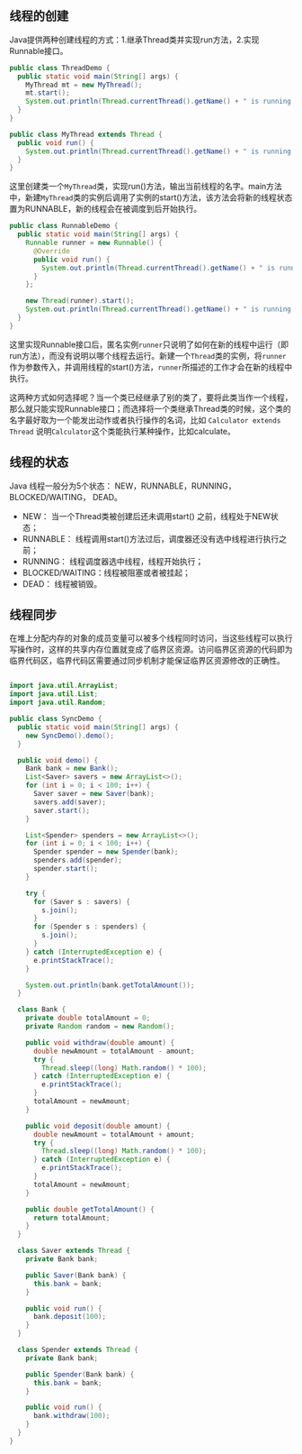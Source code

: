 
## 线程的创建
Java提供两种创建线程的方式：1.继承Thread类并实现run方法，2.实现Runnable接口。

```Java
public class ThreadDemo {
  public static void main(String[] args) {
    MyThread mt = new MyThread();
    mt.start();
    System.out.println(Thread.currentThread().getName() + " is running ...");
  }
}

public class MyThread extends Thread {
  public void run() {
    System.out.println(Thread.currentThread().getName() + " is running ...");
  }
}
```
这里创建类一个`MyThread`类，实现run()方法，输出当前线程的名字。main方法中，新建`MyThread`类的实例后调用了实例的start()方法，该方法会将新的线程状态置为RUNNABLE，新的线程会在被调度到后开始执行。

```Java
public class RunnableDemo {
  public static void main(String[] args) {
    Runnable runner = new Runnable() {
      @Override
      public void run() {
        System.out.println(Thread.currentThread().getName() + " is running ...");
      }
    };

    new Thread(runner).start();
    System.out.println(Thread.currentThread().getName() + " is running ...");
  }
}
```
这里实现Runnable接口后，匿名实例`runner`只说明了如何在新的线程中运行（即run方法），而没有说明以哪个线程去运行。新建一个`Thread`类的实例，将`runner`作为参数传入，并调用线程的start()方法，`runner`所描述的工作才会在新的线程中执行。

这两种方式如何选择呢？当一个类已经继承了别的类了，要将此类当作一个线程，那么就只能实现Runnable接口；而选择将一个类继承Thread类的时候，这个类的名字最好取为一个能发出动作或者执行操作的名词，比如 `Calculator extends Thread` 说明`Calculator`这个类能执行某种操作，比如calculate。

## 线程的状态
Java 线程一般分为5个状态： NEW，RUNNABLE，RUNNING，BLOCKED/WAITING， DEAD。
 - NEW： 当一个Thread类被创建后还未调用start() 之前，线程处于NEW状态；
 - RUNNABLE： 线程调用start()方法过后，调度器还没有选中线程进行执行之前；
 - RUNNING： 线程调度器选中线程，线程开始执行；
 - BLOCKED/WAITING：线程被阻塞或者被挂起；
 - DEAD： 线程被销毁。
 
## 线程同步

在堆上分配内存的对象的成员变量可以被多个线程同时访问，当这些线程可以执行写操作时，这样的共享内存位置就变成了临界区资源。访问临界区资源的代码即为临界代码区，临界代码区需要通过同步机制才能保证临界区资源修改的正确性。

```Java

import java.util.ArrayList;
import java.util.List;
import java.util.Random;

public class SyncDemo {
  public static void main(String[] args) {
    new SyncDemo().demo();
  }

  public void demo() {
    Bank bank = new Bank();
    List<Saver> savers = new ArrayList<>();
    for (int i = 0; i < 100; i++) {
      Saver saver = new Saver(bank);
      savers.add(saver);
      saver.start();
    }

    List<Spender> spenders = new ArrayList<>();
    for (int i = 0; i < 100; i++) {
      Spender spender = new Spender(bank);
      spenders.add(spender);
      spender.start();
    }

    try {
      for (Saver s : savers) {
        s.join();
      }
      for (Spender s : spenders) {
        s.join();
      }
    } catch (InterruptedException e) {
      e.printStackTrace();
    }

    System.out.println(bank.getTotalAmount());
  }

  class Bank {
    private double totalAmount = 0;
    private Random random = new Random();

    public void withdraw(double amount) {
      double newAmount = totalAmount - amount;
      try {
        Thread.sleep((long) Math.random() * 100);
      } catch (InterruptedException e) {
        e.printStackTrace();
      }
      totalAmount = newAmount;
    }

    public void deposit(double amount) {
      double newAmount = totalAmount + amount;
      try {
        Thread.sleep((long) Math.random() * 100);
      } catch (InterruptedException e) {
        e.printStackTrace();
      }
      totalAmount = newAmount;
    }

    public double getTotalAmount() {
      return totalAmount;
    }
  }

  class Saver extends Thread {
    private Bank bank;

    public Saver(Bank bank) {
      this.bank = bank;
    }

    public void run() {
      bank.deposit(100);
    }
  }

  class Spender extends Thread {
    private Bank bank;

    public Spender(Bank bank) {
      this.bank = bank;
    }

    public void run() {
      bank.withdraw(100);
    }
  }
}

```


